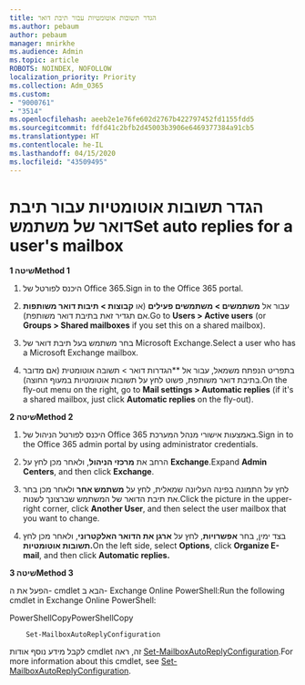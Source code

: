 ```yaml
---
title: הגדר תשובות אוטומטיות עבור תיבת דואר
ms.author: pebaum
author: pebaum
manager: mnirkhe
ms.audience: Admin
ms.topic: article
ROBOTS: NOINDEX, NOFOLLOW
localization_priority: Priority
ms.collection: Adm_O365
ms.custom:
- "9000761"
- "3514"
ms.openlocfilehash: aeeb2e1e76fe602d2767b422797452fd1155fdd5
ms.sourcegitcommit: fdfd41c2bfb2d45003b3906e6469377384a91cb5
ms.translationtype: HT
ms.contentlocale: he-IL
ms.lasthandoff: 04/15/2020
ms.locfileid: "43509495"
---
```

# <a name="set-auto-replies-for-a-users-mailbox"></a><span data-ttu-id="fad59-102">הגדר תשובות אוטומטיות עבור תיבת דואר של משתמש</span><span class="sxs-lookup"><span data-stu-id="fad59-102">Set auto replies for a user's mailbox</span></span>

<span data-ttu-id="fad59-103">**שיטה 1**</span><span class="sxs-lookup"><span data-stu-id="fad59-103">**Method 1**</span></span>

1. <span data-ttu-id="fad59-104">היכנס לפורטל של Office 365.</span><span class="sxs-lookup"><span data-stu-id="fad59-104">Sign in to the Office 365 portal.</span></span>

2. <span data-ttu-id="fad59-105">עבור אל **משתמשים > משתמשים פעילים** (או **קבוצות > תיבות דואר משותפות** אם תגדיר זאת בתיבת דואר משותפת).</span><span class="sxs-lookup"><span data-stu-id="fad59-105">Go to **Users > Active users** (or **Groups > Shared mailboxes** if you set this on a shared mailbox).</span></span>

3. <span data-ttu-id="fad59-106">בחר משתמש בעל תיבת דואר של Microsoft Exchange.</span><span class="sxs-lookup"><span data-stu-id="fad59-106">Select a user who has a Microsoft Exchange mailbox.</span></span>

4. <span data-ttu-id="fad59-107">בתפריט הנפתח משמאל, עבור אל \*\*הגדרות דואר > תשובה אוטומטית (אם מדובר בתיבת דואר משותפת, פשוט לחץ על תשובות אוטומטיות במעוף החוצה).</span><span class="sxs-lookup"><span data-stu-id="fad59-107">On the fly-out menu on the right, go to **Mail settings > Automatic replies** (if it's a shared mailbox, just click **Automatic replies** on the fly-out).</span></span>

<span data-ttu-id="fad59-108">**שיטה 2**</span><span class="sxs-lookup"><span data-stu-id="fad59-108">**Method 2**</span></span>

1. <span data-ttu-id="fad59-109">היכנס לפורטל הניהול של Office 365 באמצעות אישורי מנהל המערכת.</span><span class="sxs-lookup"><span data-stu-id="fad59-109">Sign in to the Office 365 admin portal by using administrator credentials.</span></span>

2. <span data-ttu-id="fad59-110">הרחב את **מרכזי הניהול**, ולאחר מכן לחץ על **Exchange**.</span><span class="sxs-lookup"><span data-stu-id="fad59-110">Expand **Admin Centers**, and then click **Exchange**.</span></span>

3. <span data-ttu-id="fad59-111">לחץ על התמונה בפינה העליונה שמאלית, לחץ על **משתמש אחר** ולאחר מכן בחר את תיבת הדואר של המשתמש שברצונך לשנות.</span><span class="sxs-lookup"><span data-stu-id="fad59-111">Click the picture in the upper-right corner, click **Another User**, and then select the user mailbox that you want to change.</span></span>

4. <span data-ttu-id="fad59-112">בצד ימין, בחר **אפשרויות**, לחץ על **ארגן את הדואר האלקטרוני**, ולאחר מכן לחץ **תשובות אוטומטיות.**</span><span class="sxs-lookup"><span data-stu-id="fad59-112">On the left side, select **Options**, click **Organize E-mail**, and then click **Automatic replies.**</span></span>

<span data-ttu-id="fad59-113">**שיטה 3**</span><span class="sxs-lookup"><span data-stu-id="fad59-113">**Method 3**</span></span>

<span data-ttu-id="fad59-114">הפעל את ה- cmdlet הבא ב- Exchange Online PowerShell:</span><span class="sxs-lookup"><span data-stu-id="fad59-114">Run the following cmdlet in Exchange Online PowerShell:</span></span>

<span data-ttu-id="fad59-115">PowerShellCopy</span><span class="sxs-lookup"><span data-stu-id="fad59-115">PowerShellCopy</span></span>

```
    Set-MailboxAutoReplyConfiguration
```

<span data-ttu-id="fad59-116">לקבל מידע נוסף אודות cmdlet זה, ראה [Set-MailboxAutoReplyConfiguration](https://docs.microsoft.com/powershell/module/exchange/mailboxes/set-mailboxautoreplyconfiguration).</span><span class="sxs-lookup"><span data-stu-id="fad59-116">For more information about this cmdlet, see [Set-MailboxAutoReplyConfiguration](https://docs.microsoft.com/powershell/module/exchange/mailboxes/set-mailboxautoreplyconfiguration).</span></span>
